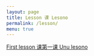 ```yaml
---
layout: page
title: Lesson 课 Lesono
permalink: /lesson/
menu: true
---
```


[First lesson 课第一课 Unu lesono](01)
